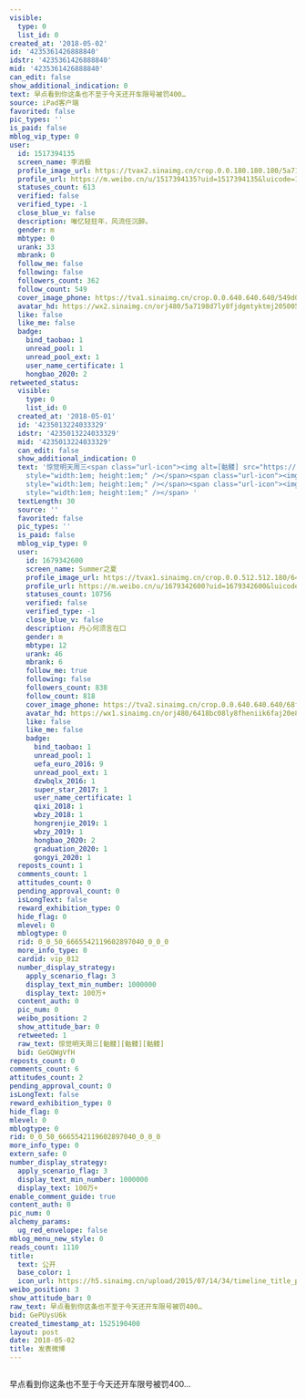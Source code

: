 ```yaml
---
visible:
  type: 0
  list_id: 0
created_at: '2018-05-02'
id: '4235361426888840'
idstr: '4235361426888840'
mid: '4235361426888840'
can_edit: false
show_additional_indication: 0
text: 早点看到你这条也不至于今天还开车限号被罚400…
source: iPad客户端
favorited: false
pic_types: ''
is_paid: false
mblog_vip_type: 0
user:
  id: 1517394135
  screen_name: 李消极
  profile_image_url: https://tvax2.sinaimg.cn/crop.0.0.180.180.180/5a7198d7ly8fjdgmtyktmj20500500so.jpg?KID=imgbed,tva&Expires=1606399380&ssig=yCgwA7y5EV
  profile_url: https://m.weibo.cn/u/1517394135?uid=1517394135&luicode=10000011&lfid=2304131517394135_-_WEIBO_SECOND_PROFILE_WEIBO
  statuses_count: 613
  verified: false
  verified_type: -1
  close_blue_v: false
  description: 唯忆轻狂年，风流任沉醉。
  gender: m
  mbtype: 0
  urank: 33
  mbrank: 0
  follow_me: false
  following: false
  followers_count: 362
  follow_count: 549
  cover_image_phone: https://tva1.sinaimg.cn/crop.0.0.640.640.640/549d0121tw1egm1kjly3jj20hs0hsq4f.jpg
  avatar_hd: https://wx2.sinaimg.cn/orj480/5a7198d7ly8fjdgmtyktmj20500500so.jpg
  like: false
  like_me: false
  badge:
    bind_taobao: 1
    unread_pool: 1
    unread_pool_ext: 1
    user_name_certificate: 1
    hongbao_2020: 2
retweeted_status:
  visible:
    type: 0
    list_id: 0
  created_at: '2018-05-01'
  id: '4235013224033329'
  idstr: '4235013224033329'
  mid: '4235013224033329'
  can_edit: false
  show_additional_indication: 0
  text: '惊觉明天周三<span class="url-icon"><img alt=[骷髅] src="https://h5.sinaimg.cn/m/emoticon/icon/default/d_kulou-116c59c096.png"
    style="width:1em; height:1em;" /></span><span class="url-icon"><img alt=[骷髅] src="https://h5.sinaimg.cn/m/emoticon/icon/default/d_kulou-116c59c096.png"
    style="width:1em; height:1em;" /></span><span class="url-icon"><img alt=[骷髅] src="https://h5.sinaimg.cn/m/emoticon/icon/default/d_kulou-116c59c096.png"
    style="width:1em; height:1em;" /></span> '
  textLength: 30
  source: ''
  favorited: false
  pic_types: ''
  is_paid: false
  mblog_vip_type: 0
  user:
    id: 1679342600
    screen_name: Summer之夏
    profile_image_url: https://tvax1.sinaimg.cn/crop.0.0.512.512.180/6418bc08ly8fheniik6faj20e80e80td.jpg?KID=imgbed,tva&Expires=1606399380&ssig=9Nh5qLjdzP
    profile_url: https://m.weibo.cn/u/1679342600?uid=1679342600&luicode=10000011&lfid=2304131517394135_-_WEIBO_SECOND_PROFILE_WEIBO
    statuses_count: 10756
    verified: false
    verified_type: -1
    close_blue_v: false
    description: 丹心何须言在口
    gender: m
    mbtype: 12
    urank: 46
    mbrank: 6
    follow_me: true
    following: false
    followers_count: 838
    follow_count: 818
    cover_image_phone: https://tva2.sinaimg.cn/crop.0.0.640.640.640/68f96449jw1en4joffh29j20hs0hs78z.jpg
    avatar_hd: https://wx1.sinaimg.cn/orj480/6418bc08ly8fheniik6faj20e80e80td.jpg
    like: false
    like_me: false
    badge:
      bind_taobao: 1
      unread_pool: 1
      uefa_euro_2016: 9
      unread_pool_ext: 1
      dzwbqlx_2016: 1
      super_star_2017: 1
      user_name_certificate: 1
      qixi_2018: 1
      wbzy_2018: 1
      hongrenjie_2019: 1
      wbzy_2019: 1
      hongbao_2020: 2
      graduation_2020: 1
      gongyi_2020: 1
  reposts_count: 1
  comments_count: 1
  attitudes_count: 0
  pending_approval_count: 0
  isLongText: false
  reward_exhibition_type: 0
  hide_flag: 0
  mlevel: 0
  mblogtype: 0
  rid: 0_0_50_6665542119602897040_0_0_0
  more_info_type: 0
  cardid: vip_012
  number_display_strategy:
    apply_scenario_flag: 3
    display_text_min_number: 1000000
    display_text: 100万+
  content_auth: 0
  pic_num: 0
  weibo_position: 2
  show_attitude_bar: 0
  retweeted: 1
  raw_text: 惊觉明天周三[骷髅][骷髅][骷髅] ​​​
  bid: GeGQWgVfH
reposts_count: 0
comments_count: 6
attitudes_count: 2
pending_approval_count: 0
isLongText: false
reward_exhibition_type: 0
hide_flag: 0
mlevel: 0
mblogtype: 0
rid: 0_0_50_6665542119602897040_0_0_0
more_info_type: 0
extern_safe: 0
number_display_strategy:
  apply_scenario_flag: 3
  display_text_min_number: 1000000
  display_text: 100万+
enable_comment_guide: true
content_auth: 0
pic_num: 0
alchemy_params:
  ug_red_envelope: false
mblog_menu_new_style: 0
reads_count: 1110
title:
  text: 公开
  base_color: 1
  icon_url: https://h5.sinaimg.cn/upload/2015/07/14/34/timeline_title_public_default.png
weibo_position: 3
show_attitude_bar: 0
raw_text: 早点看到你这条也不至于今天还开车限号被罚400…
bid: GePUysU6k
created_timestamp_at: 1525190400
layout: post
date: 2018-05-02
title: 发表微博
---
```


![]()

早点看到你这条也不至于今天还开车限号被罚400…

